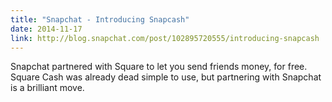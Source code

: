 ```yaml
---
title: "Snapchat - Introducing Snapcash"
date: 2014-11-17
link: http://blog.snapchat.com/post/102895720555/introducing-snapcash
---
```

 Snapchat partnered with Square to let you send friends money, for free. Square Cash was already dead simple to use, but partnering with Snapchat is a brilliant move.
